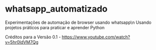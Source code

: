 # whatsapp_automatizado
Experimentações de automação de browser usando whatsapp\n
Usando projetos práticos para praticar e aprender Python

Créditos para a Versão 0.1 - https://www.youtube.com/watch?v=5hr0IdVM7Qg

